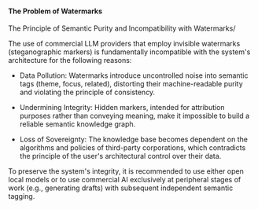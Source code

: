 #### The Problem of Watermarks

The Principle of Semantic Purity and Incompatibility with Watermarks/

The use of commercial LLM providers that employ invisible watermarks (steganographic markers) is fundamentally incompatible with the system's architecture for the following reasons:

- Data Pollution: Watermarks introduce uncontrolled noise into semantic tags (theme, focus, related), distorting their machine-readable purity and violating the principle of consistency.

- Undermining Integrity: Hidden markers, intended for attribution purposes rather than conveying meaning, make it impossible to build a reliable semantic knowledge graph.

- Loss of Sovereignty: The knowledge base becomes dependent on the algorithms and policies of third-party corporations, which contradicts the principle of the user's architectural control over their data.

To preserve the system's integrity, it is recommended to use either open local models or to use commercial AI exclusively at peripheral stages of work (e.g., generating drafts) with subsequent independent semantic tagging.

